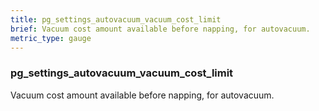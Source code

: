 ```yaml
---
title: pg_settings_autovacuum_vacuum_cost_limit
brief: Vacuum cost amount available before napping, for autovacuum.
metric_type: gauge
---
```

### pg_settings_autovacuum_vacuum_cost_limit

Vacuum cost amount available before napping, for autovacuum.